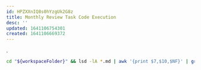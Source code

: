 ```yaml
---
id: HPZXXnIQ8s0hYzgUk2G8z
title: Monthly Review Task Code Execution
desc: ''
updated: 1641106754301
created: 1641106669372
---
```



.

```bash {cmd=true}
cd "${workspaceFolder}" && lsd -lA *.md | awk '{print $7,$10,$NF}' | grep "$(date +"%b %Y")" | awk '{print "[["$NF"]]"}'
```
